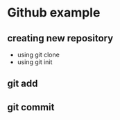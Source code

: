 # Github example

## creating new repository

- using git clone
- using git init


## git add

## git commit

